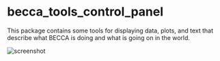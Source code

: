 becca_tools_control_panel
=========================

This package contains some tools for displaying data, plots, and text that describe what BECCA is doing and what is going on in the world.

![screenshot](https://github.com/brohrer/becca_world_watch/img/watch_world_screenshot.png)


